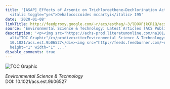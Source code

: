 ```yaml
---
title: '[ASAP] Effects of Arsenic on Trichloroethene–Dechlorination Activities of
  <italic toggle="yes">Dehalococcoides mccartyi</italic> 195'
date: '2020-01-08'
linkTitle: http://feedproxy.google.com/~r/acs/esthag/~3/lDOXFjkCR1Q/acs.est.9b06527
source: 'Environmental Science & Technology: Latest Articles (ACS Publications)'
description: '<p><img src="https://achs-prod.literatumonline.com/na101/home/literatum/publisher/achs/journals/content/esthag/0/esthag.ahead-of-print/acs.est.9b06527/20200108/images/medium/es9b06527_0007.gif"
  alt="TOC Graphic"/></p><div><cite>Environmental Science & Technology</cite></div><div>DOI:
  10.1021/acs.est.9b06527</div><img src="http://feeds.feedburner.com/~r/acs/esthag/~4/lDOXFjkCR1Q"
  height="1" width="1" ...'
disable_comments: true
---
```

<p><img src="https://achs-prod.literatumonline.com/na101/home/literatum/publisher/achs/journals/content/esthag/0/esthag.ahead-of-print/acs.est.9b06527/20200108/images/medium/es9b06527_0007.gif" alt="TOC Graphic"/></p><div><cite>Environmental Science & Technology</cite></div><div>DOI: 10.1021/acs.est.9b06527</div><img src="http://feeds.feedburner.com/~r/acs/esthag/~4/lDOXFjkCR1Q" height="1" width="1" ...